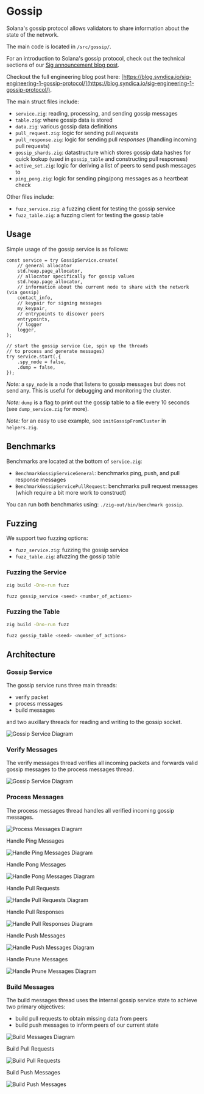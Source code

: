 # Gossip

Solana's gossip protocol allows validators to share information about the state of the network.

The main code is located in `/src/gossip/`.

For an introduction to Solana's gossip protocol, check out the technical sections of our [Sig announcement blog post](https://blog.syndica.io/introducing-sig-by-syndica-an-rps-focused-solana-validator-client-written-in-zig/).

Checkout the full engineering blog post here: [https://blog.syndica.io/sig-engineering-1-gossip-protocol/](https://blog.syndica.io/sig-engineering-1-gossip-protocol/).

The main struct files include:
- `service.zig`: reading, processing, and sending gossip messages
- `table.zig`: where gossip data is stored
- `data.zig`: various gossip data definitions
- `pull_request.zig`: logic for sending pull *requests*
- `pull_response.zig`: logic for sending pull *responses* (/handling incoming pull requests)
- `gossip_shards.zig`: datastructure which stores gossip data hashes for quick lookup (used in `gossip_table` and constructing pull responses)
- `active_set.zig`: logic for deriving a list of peers to send push messages to
- `ping_pong.zig`: logic for sending ping/pong messages as a heartbeat check

Other files include:
- `fuzz_service.zig`: a fuzzing client for testing the gossip service
- `fuzz_table.zig`: a fuzzing client for testing the gossip table

## Usage

Simple usage of the gossip service is as follows:

```zig
const service = try GossipService.create(
    // general allocator
    std.heap.page_allocator,
    // allocator specifically for gossip values
    std.heap.page_allocator,
    // information about the current node to share with the network (via gossip)
    contact_info,
    // keypair for signing messages
    my_keypair,
    // entrypoints to discover peers
    entrypoints,
    // logger
    logger,
);

// start the gossip service (ie, spin up the threads
// to process and generate messages)
try service.start(.{
    .spy_node = false,
    .dump = false,
});
```

*Note:* a `spy_node` is a node that listens to gossip messages but does not send any.
This is useful for debugging and monitoring the cluster.

*Note:* `dump` is a flag to print out the gossip table to a file every 10 seconds
(see `dump_service.zig` for more).

*Note:* for an easy to use example, see `initGossipFromCluster` in `helpers.zig`.

## Benchmarks

Benchmarks are located at the bottom of `service.zig`:
- `BenchmarkGossipServiceGeneral`: benchmarks ping, push, and pull response
messages
- `BenchmarkGossipServicePullRequest`: benchmarks pull request messages (which require
a bit more work to construct)

You can run both benchmarks using: `./zig-out/bin/benchmark gossip`.

## Fuzzing

We support two fuzzing options:
- `fuzz_service.zig`: fuzzing the gossip service
- `fuzz_table.zig`: afuzzing the gossip table

### Fuzzing the Service

```bash
zig build -Dno-run fuzz

fuzz gossip_service <seed> <number_of_actions>
```

### Fuzzing the Table

```bash
zig build -Dno-run fuzz

fuzz gossip_table <seed> <number_of_actions>
```

## Architecture

### Gossip Service

The gossip service runs three main threads:

- verify packet
- process messages
- build messages

and two auxillary threads for reading and writing to the gossip socket.

<p>
<img alt="Gossip Service Diagram" src="/docs/docusaurus/static/img/gossip-service.png" style={{width: "800px", margin: "auto"}}></img>
</p>

### Verify Messages
The verify messages thread verifies all incoming packets and forwards valid gossip messages to the process messages thread.
<p>
<img alt="Gossip Service Diagram" src="/docs/docusaurus/static/img/gossip-service-verify-packets.png" style={{width: "600px", margin: "auto"}}></img>
</p>

### Process Messages
The process messages thread handles all verified incoming gossip messages.
<p>
<img alt="Process Messages Diagram" src="/docs/docusaurus/static/img/gossip-service-process-messages.png" style={{width: "600px", margin: "auto"}}></img>
</p>

<summary>Handle Ping Messages</summary>
<p>
<img alt="Handle Ping Messages Diagram" src="/docs/docusaurus/static/img/gossip-service-handle-ping-messages.png" style={{width: "600px", margin: "auto"}}></img>
</p>
<summary>Handle Pong Messages</summary>
<p>
<img alt="Handle Pong Messages Diagram" src="/docs/docusaurus/static/img/gossip-service-handle-pong-messages.png" style={{width: "600px", margin: "auto"}}></img>
</p>
<summary>Handle Pull Requests</summary>
<p>
<img alt="Handle Pull Requests Diagram" src="/docs/docusaurus/static/img/gossip-service-handle-pull-requests.png" style={{width: "600px", margin: "auto"}}></img>
</p>
<summary>Handle Pull Responses</summary>
<p>
<img alt="Handle Pull Responses Diagram" src="/docs/docusaurus/static/img/gossip-service-handle-pull-responses.png" style={{width: "600px", margin: "auto"}}></img>
</p>
<summary>Handle Push Messages</summary>
<p>
<img alt="Handle Push Messages Diagram" src="/docs/docusaurus/static/img/gossip-service-handle-push-messages.png" style={{width: "600px", margin: "auto"}}></img>
</p>
<summary>Handle Prune Messages</summary>
<p>
<img alt="Handle Prune Messages Diagram" src="/docs/docusaurus/static/img/gossip-service-handle-prune-messages.png" style={{width: "600px", margin: "auto"}}></img>
</p>

### Build Messages
The build messages thread uses the internal gossip service state to achieve two primary objectives:
- build pull requests to obtain missing data from peers
- build push messages to inform peers of our current state
<p>
<img alt="Build Messages Diagram" src="/docs/docusaurus/static/img/gossip-service-build-messages.png" style={{width: "600px", margin: "auto"}}></img>
</p>

<summary>Build Pull Requests</summary>
<p>
<img alt="Build Pull Requests" src="/docs/docusaurus/static/img/gossip-service-build-pull-requests.png" style={{width: "600px", margin: "auto"}}></img>
</p>
<summary>Build Push Messages</summary>
<p>
<img alt="Build Push Messages" src="/docs/docusaurus/static/img/gossip-service-build-push-messages.png" style={{width: "600px", margin: "auto"}}></img>
</p>
